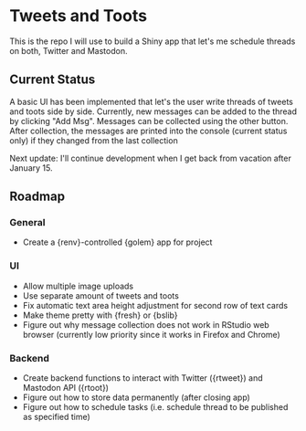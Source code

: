 # Tweets and Toots

This is the repo I will use to build a Shiny app that let's me schedule threads on both, Twitter and Mastodon.

## Current Status

A basic UI has been implemented that let's the user write threads of tweets and toots side by side.
Currently, new messages can be added to the thread by clicking "Add Msg".
Messages can be collected using the other button.
After collection, the messages are printed into the console (current status only) if they changed from the last collection

Next update: I'll continue development when I get back from vacation after January 15.

## Roadmap

### General

- Create a {renv}-controlled {golem} app for project

### UI

- Allow multiple image uploads
- Use separate amount of tweets and toots
- Fix automatic text area height adjustment for second row of text cards
- Make theme pretty with {fresh} or {bslib}
- Figure out why message collection does not work in RStudio web browser (currently low priority since it works in Firefox and Chrome)

### Backend

- Create backend functions to interact with Twitter ({rtweet}) and Mastodon API ({rtoot})
- Figure out how to store data permanently (after closing app)
- Figure out how to schedule tasks (i.e. schedule thread to be published as specified time)

